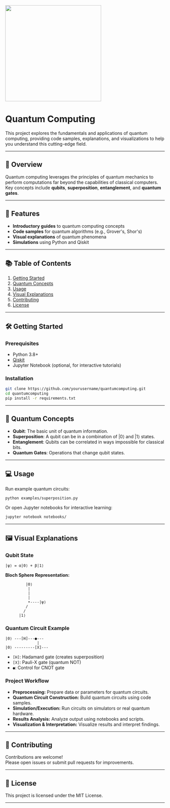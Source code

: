 <img src="https://github.com/user-attachments/assets/c0509b0e-f2fe-47a2-b534-d8747bd15d6a" width="303" height="303">




# Quantum Computing

This project explores the fundamentals and applications of quantum computing, providing code samples, explanations, and visualizations to help you understand this cutting-edge field.

---

## 🚀 Overview

Quantum computing leverages the principles of quantum mechanics to perform computations far beyond the capabilities of classical computers.  
Key concepts include **qubits**, **superposition**, **entanglement**, and **quantum gates**.

---

## 🧩 Features

- **Introductory guides** to quantum computing concepts
- **Code samples** for quantum algorithms (e.g., Grover's, Shor's)
- **Visual explanations** of quantum phenomena
- **Simulations** using Python and Qiskit

---

## 📚 Table of Contents

1. [Getting Started](#getting-started)
2. [Quantum Concepts](#quantum-concepts)
3. [Usage](#usage)
4. [Visual Explanations](#visual-explanations)
5. [Contributing](#contributing)
6. [License](#license)

---

## 🛠️ Getting Started

### Prerequisites

- Python 3.8+
- [Qiskit](https://qiskit.org/)
- Jupyter Notebook (optional, for interactive tutorials)

### Installation

```bash
git clone https://github.com/yourusername/quantumcomputing.git
cd quantumcomputing
pip install -r requirements.txt
```

---

## 🧠 Quantum Concepts

- **Qubit**: The basic unit of quantum information.
- **Superposition**: A qubit can be in a combination of |0⟩ and |1⟩ states.
- **Entanglement**: Qubits can be correlated in ways impossible for classical bits.
- **Quantum Gates**: Operations that change qubit states.

---

## 💻 Usage

Run example quantum circuits:

```bash
python examples/superposition.py
```

Or open Jupyter notebooks for interactive learning:

```bash
jupyter notebook notebooks/
```

---

## 🖼️ Visual Explanations

### Qubit State

```
|ψ⟩ = α|0⟩ + β|1⟩
```

**Bloch Sphere Representation:**

```
         |0⟩
          |
          |
          |
          •----|ψ⟩
         /
        /
      |1⟩
```

### Quantum Circuit Example

```
|0⟩ ---[H]---●---
              |
|0⟩ ---------[X]---
```
- `[H]`: Hadamard gate (creates superposition)
- `[X]`: Pauli-X gate (quantum NOT)
- `●`: Control for CNOT gate

### Project Workflow

- **Preprocessing:** Prepare data or parameters for quantum circuits.
- **Quantum Circuit Construction:** Build quantum circuits using code samples.
- **Simulation/Execution:** Run circuits on simulators or real quantum hardware.
- **Results Analysis:** Analyze output using notebooks and scripts.
- **Visualization & Interpretation:** Visualize results and interpret findings.

---

## 🤝 Contributing

Contributions are welcome!  
Please open issues or submit pull requests for improvements.

---

## 📄 License

This project is licensed under the MIT License.

---

